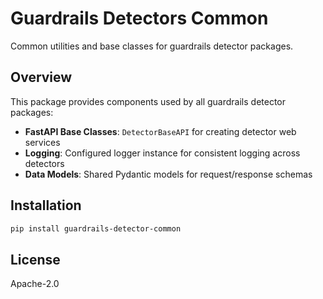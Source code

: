 # Guardrails Detectors Common

Common utilities and base classes for guardrails detector packages.

## Overview

This package provides components used by all guardrails detector packages:

- **FastAPI Base Classes**: `DetectorBaseAPI` for creating detector web services
- **Logging**: Configured logger instance for consistent logging across detectors
- **Data Models**: Shared Pydantic models for request/response schemas

## Installation

```bash
pip install guardrails-detector-common
```

## License

Apache-2.0 